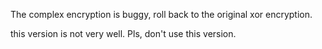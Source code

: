 The complex encryption is buggy,
roll back to the original xor encryption.

this version is not very well. Pls, don't use this version. 


